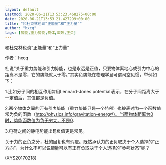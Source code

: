 ```yaml
---
layout: default
Lastmod: 2020-06-21T13:53:23.468275+00:00
date: 2020-06-21T13:53:21.427299+00:00
title: "和杜克林也谈“正能量”和“正力量”"
author: "hxcq"
tags: [势能,重力势能,物体,函数,正负]
---
```


和杜克林也谈“正能量”和“正力量”

作者：hxcq

杜说“关于重力势能和引力势能，也是永远是正值，只要物体离地心或引力中心的距离不是零，它的势能就大于零。”其实负势能在物理学里可谓司空见惯，举例如下：

1.比如分子间的相互作用常用Lennard-Jones potential 表示，在分子间距离大于一定值后，其值都是负值。

2.两个物体之间的万有引力势能（重力势能只是一个特例）也被表述为一个函数值常为负的函数（http://physics.info/gravitation-energy/）。当两物体距离为0时，势能函数值为负无穷大，不是0.

3.电荷之间的静电势能出现负值更是常见。

关于力的正负之分，杜的回复也有瑕疵。既然承认力的正负取决于个人选择的“正方向”，为什么不可以说能量可以有正有负取决于个人选择的“参考状态”呢？

(XYS20170218)

